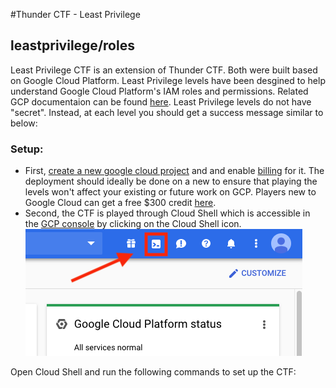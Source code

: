 #Thunder CTF - Least Privilege
## leastprivilege/roles
Least Privilege CTF is an extension of Thunder CTF. Both were built based on Google Cloud Platform. Least Privilege levels have been desgined to help understand Google Cloud Platform's IAM roles and permissions. Related GCP documentaion can be found [here](https://cloud.google.com/iam/docs/understanding-roles). Least Privilege levels do not have "secret". Instead, at each level you should get a success message similar to below:
### Setup:
* First, [create a new google cloud project](https://cloud.google.com/resource-manager/docs/creating-managing-projects) and and enable [billing](https://cloud.google.com/billing/docs/how-to/modify-project) for it. The deployment should ideally be done on a new to ensure that playing the levels won't affect your existing or future work on GCP.  Players new to Google Cloud can get a free $300 credit [here](https://cloud.google.com/free).
* Second, the CTF is played through Cloud Shell which is accessible in the [GCP console](https://console.cloud.google.com) by clicking on the Cloud Shell icon.
![alt text][Icon]

[Icon]:./docs/img/index/cloudshell.png "Cloud Shell Icon"  
Open Cloud Shell and run the following commands to set up the CTF:
   
